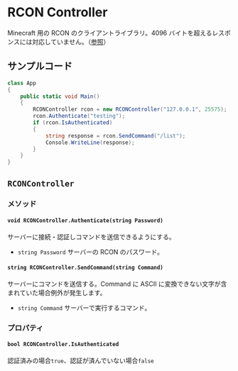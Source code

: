 # RCON Controller

Minecraft 用の RCON のクライアントライブラリ。4096 バイトを超えるレスポンスには対応していません。（[参照](https://wiki.vg/RCON#Fragmentation)）

## サンプルコード

```csharp
class App
{
    public static void Main()
    {
        RCONController rcon = new RCONController("127.0.0.1", 25575);
        rcon.Authenticate("testing");
        if (rcon.IsAuthenticated)
        {
            string response = rcon.SendCommand("/list");
            Console.WriteLine(response);
        }
    }
}
```

## `RCONController`

### メソッド

#### `void RCONController.Authenticate(string Password)`

サーバーに接続・認証しコマンドを送信できるようにする。

- `string Password` サーバーの RCON のパスワード。

#### `string RCONController.SendCommand(string Command)`

サーバーにコマンドを送信する。Command に ASCII に変換できない文字が含まれていた場合例外が発生します。

- `string Command` サーバーで実行するコマンド。

### プロパティ

#### `bool RCONController.IsAuthenticated`

認証済みの場合`true`、認証が済んでいない場合`false`
